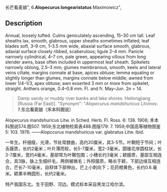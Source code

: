 长芒看麦娘",
6.**Alopecurus longearistatus** Maximowicz",

## Description
Annual, loosely tufted. Culms geniculately ascending, 15–30 cm tall. Leaf sheaths lax, smooth, glabrous, upper sheaths sometimes inflated; leaf blades soft, 3–9 cm, 1–3.5 mm wide, abaxial surface smooth, glabrous, adaxial surface closely ribbed, scaberulous; ligule 2–4 mm. Panicle narrowly cylindrical, 4–7 cm, pale green, appearing villous from long slender awns, base often included in uppermost leaf sheath. Spikelets narrowly oblong, 2.5–3 mm; glumes membranous, smooth, keels and lateral veins ciliate, margins connate at base, apices obtuse; lemma equaling or slightly longer than glumes, margins connate below middle, awned from lower 1/4–1/3, apex obtuse; awn exserted 3 mm or more from spikelet, straight. Anthers orange, 0.4–0.8 mm. Fl. and fr. May–Jun. 2*n* = 14.

> Damp sandy or muddy river banks and lake shores. Heilongjiang [Russia (Far East)].
  "Synonym": "*Alopecurus mandshuricus* Litvinov.
**7.东北看麦娘（禾本科图说）**

Alopecurus mandshuricus Litw. in Sched. Herb. Fl. Ross. 6: 138. 1908; 禾本科图说574.图507. 1959;东北植物检索表488.图版179: 7. 1959;中国高等植物图鉴5: 103. 1976. ——Alopccurus mandshuricus var. glabratus Litw. ibid.

一年生。秆细瘦，光滑，节处常膝曲，高约20厘米，具3-5节。叶鞘短于节间；叶舌膜质，长约2毫米；叶片薄而软，长5-7厘米，宽2-3毫米。圆锥花序圆柱状，长3-7厘米，宽约4毫米，基部常为叶鞘包围；小穗长约3毫米；颖膜质，基部互相连合，具3脉，脉上生细纤毛，两侧被微毛；外稃膜质，略长于颖，下部边缘互相连合，芒长7-10毫米，自稃体下部伸出，芒上小刺向下；花药橙黄色，长约0.6.毫米。颖果半椭圆形，长约2毫米。

特产我国东北。生于田野、河边。模式标本采自黑龙江哈尔滨。
